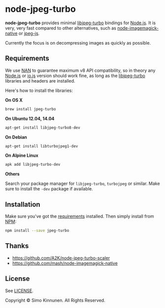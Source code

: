 # node-jpeg-turbo

**node-jpeg-turbo** provides minimal [libjpeg-turbo](http://libjpeg-turbo.virtualgl.org/) bindings for [Node.js](https://nodejs.org/). It is very, very fast compared to other alternatives, such as [node-imagemagick-native](https://github.com/mash/node-imagemagick-native) or [jpeg-js](https://github.com/eugeneware/jpeg-js).

Currently the focus is on decompressing images as quickly as possible.

## Requirements

We use [NAN](https://github.com/nodejs/nan) to guarantee maximum v8 API compatibility, so in theory any [Node.js](https://nodejs.org/) or [io.js](https://iojs.org/) version should work fine, as long as the [libjpeg-turbo](http://libjpeg-turbo.virtualgl.org/) libraries and headers are installed.

Here's how to install the libraries:

**On OS X**

```bash
brew install jpeg-turbo
```

**On Ubuntu 12.04, 14.04**

```bash
apt-get install libjpeg-turbo8-dev
```

**On Debian**

```bash
apt-get install libturbojpeg1-dev
```

**On Alpine Linux**

```bash
apk add libjpeg-turbo-dev
```

**Others**

Search your package manager for `libjpeg-turbo`, `turbojpeg` or similar. Make sure to install the `-dev` package if available.

## Installation

Make sure you've got the [requirements](#requirements) installed. Then simply install from [NPM](https://www.npmjs.com/):

```bash
npm install --save jpeg-turbo
```

## Thanks

* https://github.com/A2K/node-jpeg-turbo-scaler
* https://github.com/mash/node-imagemagick-native

## License

See [LICENSE](LICENSE).

Copyright © Simo Kinnunen. All Rights Reserved.
